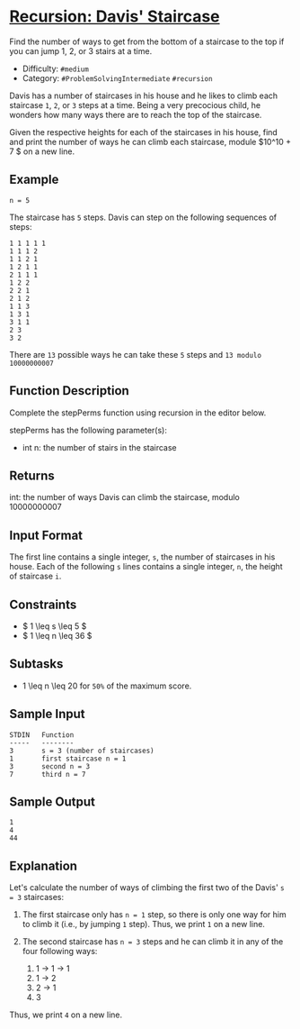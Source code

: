 # [Recursion: Davis' Staircase](https://www.hackerrank.com/challenges/ctci-recursive-staircase)

Find the number of ways to get from the bottom of a staircase
to the top if you can jump 1, 2, or 3 stairs at a time.

- Difficulty:  `#medium`
- Category: `#ProblemSolvingIntermediate` `#recursion`

Davis has a number of staircases in his house and he likes to
climb each staircase `1`, `2`, or `3` steps at a time.
Being a very precocious child, he wonders how many ways there
are to reach the top of the staircase.

Given the respective heights for each of the  staircases in his house,
find and print the number of ways he can climb each staircase,
module $10^10 + 7 $ on a new line.

## Example

`n = 5`

The staircase has `5` steps. Davis can step on the following sequences of steps:

```text
1 1 1 1 1
1 1 1 2
1 1 2 1
1 2 1 1
2 1 1 1
1 2 2
2 2 1
2 1 2
1 1 3
1 3 1
3 1 1
2 3
3 2
```

There are `13` possible ways he can take these `5` steps and `13 modulo 10000000007`

## Function Description

Complete the stepPerms function using recursion in the editor below.

stepPerms has the following parameter(s):

- int n: the number of stairs in the staircase

## Returns

int: the number of ways Davis can climb the staircase, modulo 10000000007

## Input Format

The first line contains a single integer, `s`, the number of staircases in his house.
Each of the following `s` lines contains a single integer,
`n`, the height of staircase `i`.

## Constraints

- $ 1 \leq s \leq 5 $
- $ 1 \leq n \leq 36 $

## Subtasks

- 1 \leq n \leq 20 for `50%` of the maximum score.

## Sample Input

```text
STDIN   Function
-----   --------
3       s = 3 (number of staircases)
1       first staircase n = 1
3       second n = 3
7       third n = 7
```

## Sample Output

```text
1
4
44
```

## Explanation

Let's calculate the number of ways of climbing
the first two of the Davis' `s = 3` staircases:

1. The first staircase only has `n = 1` step,
    so there is only one way for him to
    climb it (i.e., by jumping `1` step). Thus, we print `1` on a new line.

2. The second staircase has `n = 3` steps and he can climb it in any of the
    four following ways:

    1. 1 -> 1 -> 1
    2. 1 -> 2
    3. 2 -> 1
    4. 3

Thus, we print `4` on a new line.
